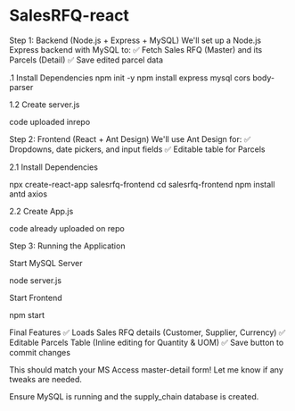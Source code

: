 # SalesRFQ-react

Step 1: Backend (Node.js + Express + MySQL)
We'll set up a Node.js Express backend with MySQL to:
✅ Fetch Sales RFQ (Master) and its Parcels (Detail)
✅ Save edited parcel data


.1 Install Dependencies
npm init -y
npm install express mysql cors body-parser


1.2 Create server.js

code uploaded inrepo


Step 2: Frontend (React + Ant Design)
We'll use Ant Design for:
✅ Dropdowns, date pickers, and input fields
✅ Editable table for Parcels

2.1 Install Dependencies

npx create-react-app salesrfq-frontend
cd salesrfq-frontend
npm install antd axios

2.2 Create App.js

code already uploaded on repo


Step 3: Running the Application

Start MySQL Server

node server.js

Start Frontend

npm start

Final Features
✅ Loads Sales RFQ details (Customer, Supplier, Currency)
✅ Editable Parcels Table (Inline editing for Quantity & UOM)
✅ Save button to commit changes

This should match your MS Access master-detail form! Let me know if any tweaks are needed.









Ensure MySQL is running and the supply_chain database is created.
